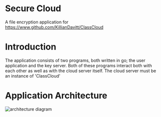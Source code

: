 # Secure Cloud
A file encryption application for https://www.github.com/KillianDavitt/ClassCloud

# Introduction
The application consists of two programs, both written in go; the user application and the key server.
Both of these programs interact both with each other as well as with the cloud server itself.
The cloud server must be an instance of 'ClassCloud'

# Application Architecture

![architecture diagram](https://www.github.com/KillianDavitt/SecureCloud/doc/architecture.jpg)

